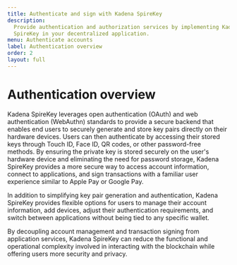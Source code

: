 ```yaml
---
title: Authenticate and sign with Kadena SpireKey
description:
  Provide authentication and authorization services by implementing Kadena
  SpireKey in your decentralized application.
menu: Authenticate accounts
label: Authentication overview
order: 2
layout: full
---
```


# Authentication overview

Kadena SpireKey leverages open authentication (OAuth) and web authentication (WebAuthn) standards to provide a secure backend that enables end users to securely generate and store key pairs directly on their hardware devices. 
Users can then authenticate by accessing their stored keys through Touch ID, Face ID, QR codes, or other password-free methods.
By ensuring the private key is stored securely on the
user's hardware device and eliminating the need for password storage, Kadena SpireKey provides a more secure way to access account information, connect to applications, and sign transactions with a familiar user experience similar to Apple Pay or Google Pay.

In addition to simplifying key pair generation and authentication, Kadena SpireKey
provides flexible options for users to manage their account information, add devices, adjust their authentication requirements, and switch between applications without being tied to any specific wallet.

By decoupling account management and transaction signing from application services,
Kadena SpireKey can reduce the functional and operational complexity involved in interacting with the blockchain while offering users more security and privacy.
